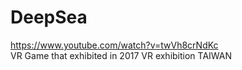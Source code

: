 # DeepSea
https://www.youtube.com/watch?v=twVh8crNdKc  
VR Game that exhibited in 2017 VR exhibition TAIWAN   

